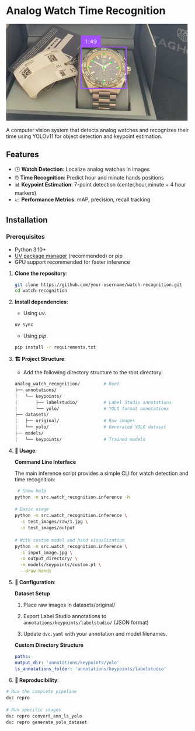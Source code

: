 # Analog Watch Time Recognition

![Project Banner](supplementary/examples/example1.png)

A computer vision system that detects analog watches and recognizes their time using YOLOv11 for object detection and keypoint estimation.

## Features

- 🕒 **Watch Detection**: Localize analog watches in images
- ⏰ **Time Recognition**: Predict hour and minute hands positions
- 📊 **Keypoint Estimation**: 7-point detection (center,hour,minute + 4 hour markers)
- 📈 **Performance Metrics**: mAP, precision, recall tracking

## Installation

### Prerequisites

- Python 3.10+
- [UV package manager](https://docs.astral.sh/uv/) (recommended) or pip
- GPU support recommended for faster inference

1. **Clone the repository**:

   ```bash
   git clone https://github.com/your-username/watch-recognition.git
   cd watch-recognition
   ```

2. **Install dependencies**:

   - Using _uv_.

   ```bash
   uv sync
   ```

   - Using _pip_.

   ```bash
   pip install -r requirements.txt
   ```

3. **🏗️ Project Structure**:

   - Add the following directory structure to the root directory:

   ```bash
   analog_watch_recognition/         # Root
   ├── annotations/
   │   └── keypoints/
   │       ├── labelstudio/          # Label Studio annotations
   │       └── yolo/                 # YOLO format annotations
   ├── datasets/
   │   ├── original/                 # Raw images
   │   └── yolo/                     # Generated YOLO dataset
   ├── models/
   │   └── keypoints/                # Trained models
   ```

4. **🚀 Usage**:

   **Command Line Interface**

   The main inference script provides a simple CLI for watch detection and time recognition:

   ```bash
    # Show help
   python -m src.watch_recognition.inference -h

   # Basic usage
   python -m src.watch_recognition.inference \
     -i test_images/raw/1.jpg \
     -o test_images/output

   # With custom model and hand visualization
   python -m src.watch_recognition.inference \
     -i input_image.jpg \
     -o output_directory/ \
     -m models/keypoints/custom.pt \
     --draw-hands
   ```

5. **🔧 Configuration**:

   **Dataset Setup**

   1. Place raw images in datasets/original/

   2. Export Label Studio annotations to `annotations/keypoints/labelstudio/` (JSON format)

   3. Update `dvc.yaml` with your annotation and model filenames.

   **Custom Directory Structure**

   ```yaml
   paths:
   output_dir: 'annotations/keypoints/yolo'
   ls_annotations_folder: 'annotations/keypoints/labelstudio'
   ```

6. **🔄 Reproducibility**:

```bash
# Run the complete pipeline
dvc repro

# Run specific stages
dvc repro convert_ann_ls_yolo
dvc repro generate_yolo_dataset
```
